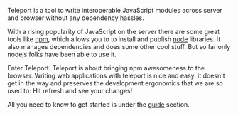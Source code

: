 Teleport is a tool to write interoperable JavaScript modules across server and
browser without any dependency hassles.

With a rising popularity of JavaScript on the server there are some great tools
like [npm], which allows you to to install and publish [node] libraries. It
also manages dependencies and does some other cool stuff. But so far only
nodejs folks have been able to use it.

Enter Teleport.
Teleport is about bringing npm awesomeness to the browser. Writing web
applications with teleport is nice and easy. it doesn't get in the way and
preserves the development ergonomics that we are so used to:
Hit refresh and see your changes!

All you need to know to get started is under the [guide](#guide) section.

[node]:http://nodejs.org/
[npm]:http://www.npmjs.org/ "Node package manager"
[CommonJS]:http://www.commonjs.org
